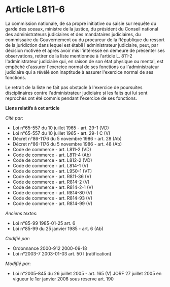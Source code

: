 # Article L811-6

La commission nationale, de sa propre initiative ou saisie sur requête du garde des sceaux, ministre de la justice, du
président du Conseil national des administrateurs judiciaires et des mandataires judiciaires, du commissaire du Gouvernement
ou du procureur de la République du ressort de la juridiction dans lequel est établi l'administrateur judiciaire, peut, par
décision motivée et après avoir mis l'intéressé en demeure de présenter ses observations, retirer de la liste mentionnée à
l'article L. 811-2 l'administrateur judiciaire qui, en raison de son état physique ou mental, est empêché d'assurer
l'exercice normal de ses fonctions ou l'administrateur judiciaire qui a révélé son inaptitude à assurer l'exercice normal de
ses fonctions. 

Le retrait de la liste ne fait pas obstacle à l'exercice de poursuites disciplinaires contre l'administrateur judiciaire si
les faits qui lui sont reprochés ont été commis pendant l'exercice de ses fonctions.

**Liens relatifs à cet article**

_Cité par_:

  - Loi n°65-557 du 10 juillet 1965 - art. 29-1 (VD)
  - Loi n°65-557 du 10 juillet 1965 - art. 29-1 C (V)
  - Décret n°86-1176 du 5 novembre 1986 - art. 28 (Ab)
  - Décret n°86-1176 du 5 novembre 1986 - art. 48 (Ab)
  - Code de commerce - art. L811-2 (VD)
  - Code de commerce - art. L811-4 (Ab)
  - Code de commerce - art. L812-2 (VD)
  - Code de commerce - art. L814-1 (V)
  - Code de commerce - art. L950-1 (VT)
  - Code de commerce - art. R811-36 (V)
  - Code de commerce - art. R814-2 (V)
  - Code de commerce - art. R814-2-1 (V)
  - Code de commerce - art. R814-80 (V)
  - Code de commerce - art. R814-93 (V)
  - Code de commerce - art. R814-99 (V)

_Anciens textes_:

  - Loi n°85-99 1985-01-25 art. 6
  - Loi n°85-99 du 25 janvier 1985 - art. 6 (Ab)

_Codifié par_:

  - Ordonnance 2000-912 2000-09-18
  - Loi n°2003-7 2003-01-03 art. 50 I (ratification)

_Modifié par_:

  - Loi n°2005-845 du 26 juillet 2005 - art. 165 (V) JORF 27 juillet 2005 en vigueur le 1er janvier 2006 sous réserve art. 190
